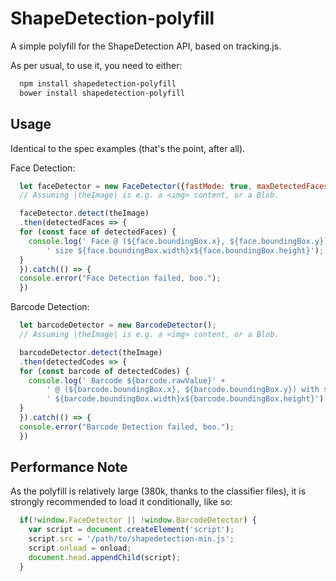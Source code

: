 # ShapeDetection-polyfill

A simple polyfill for the ShapeDetection API, based on tracking.js.

As per usual, to use it, you need to either:

```bash
  npm install shapedetection-polyfill
  bower install shapedetection-polyfill
```

## Usage
Identical to the spec examples (that's the point, after all).

Face Detection:

```js
  let faceDetector = new FaceDetector({fastMode: true, maxDetectedFaces: 1});
  // Assuming |theImage| is e.g. a <img> content, or a Blob.

  faceDetector.detect(theImage)
  .then(detectedFaces => {
  for (const face of detectedFaces) {
    console.log(' Face @ (${face.boundingBox.x}, ${face.boundingBox.y}),' +
        ' size ${face.boundingBox.width}x${face.boundingBox.height}');
  }
  }).catch(() => {
  console.error("Face Detection failed, boo.");
  })
```

Barcode Detection:

```js
  let barcodeDetector = new BarcodeDetector();
  // Assuming |theImage| is e.g. a <img> content, or a Blob.

  barcodeDetector.detect(theImage)
  .then(detectedCodes => {
  for (const barcode of detectedCodes) {
    console.log(' Barcode ${barcode.rawValue}' +
        ' @ (${barcode.boundingBox.x}, ${barcode.boundingBox.y}) with size' +
        ' ${barcode.boundingBox.width}x${barcode.boundingBox.height}');
  }
  }).catch(() => {
  console.error("Barcode Detection failed, boo.");
  })
```

## Performance Note
As the polyfill is relatively large (380k, thanks to the classifier files), it is strongly recommended to load it conditionally, like so:
```js
  if(!window.FaceDetector || !window.BarcodeDetector) {
    var script = document.createElement('script');
    script.src = '/path/to/shapedetection-min.js';
    script.onload = onload;
    document.head.appendChild(script);
  }
```
